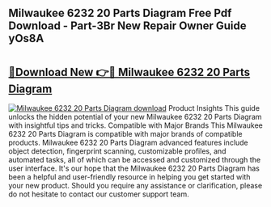 ## Milwaukee 6232 20 Parts Diagram Free Pdf Download - Part-3Br New Repair Owner Guide yOs8A

# <h2><a href="http://dfu8zij.blite.top/?on=Milwaukee+6232+20+Parts+Diagram">🔗Download New 👉🔴 Milwaukee 6232 20 Parts Diagram</a></h2>

[![Milwaukee 6232 20 Parts Diagram download](https://i.imgur.com/lujVjoI.png)](http://dfu8zij.blite.top/?on=Milwaukee+6232+20+Parts+Diagram)
Product Insights This guide unlocks the hidden potential of your new Milwaukee 6232 20 Parts Diagram with insightful tips and tricks. Compatible with Major Brands This Milwaukee 6232 20 Parts Diagram is compatible with major brands of compatible products. Milwaukee 6232 20 Parts Diagram advanced features include object detection, fingerprint scanning, customizable profiles, and automated tasks, all of which can be accessed and customized through the user interface. It's our hope that the Milwaukee 6232 20 Parts Diagram has been a helpful and user-friendly resource in helping you get started with your new product. Should you require any assistance or clarification, please do not hesitate to contact our customer support team.
